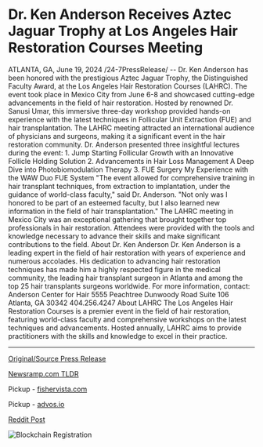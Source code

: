 # Dr. Ken Anderson Receives Aztec Jaguar Trophy at Los Angeles Hair Restoration Courses Meeting

ATLANTA, GA, June 19, 2024 /24-7PressRelease/ -- Dr. Ken Anderson has been honored with the prestigious Aztec Jaguar Trophy, the Distinguished Faculty Award, at the Los Angeles Hair Restoration Courses (LAHRC). The event took place in Mexico City from June 6-8 and showcased cutting-edge advancements in the field of hair restoration.  Hosted by renowned Dr. Sanusi Umar, this immersive three-day workshop provided hands-on experience with the latest techniques in Follicular Unit Extraction (FUE) and hair transplantation. The LAHRC meeting attracted an international audience of physicians and surgeons, making it a significant event in the hair restoration community.  Dr. Anderson presented three insightful lectures during the event:  1. Jump Starting Follicular Growth with an Innovative Follicle Holding Solution 2. Advancements in Hair Loss Management A Deep Dive into Photobiomodulation Therapy 3. FUE Surgery My Experience with the WAW Duo FUE System  "The event allowed for comprehensive training in hair transplant techniques, from extraction to implantation, under the guidance of world-class faculty," said Dr. Anderson. "Not only was I honored to be part of an esteemed faculty, but I also learned new information in the field of hair transplantation."  The LAHRC meeting in Mexico City was an exceptional gathering that brought together top professionals in hair restoration. Attendees were provided with the tools and knowledge necessary to advance their skills and make significant contributions to the field.  About Dr. Ken Anderson  Dr. Ken Anderson is a leading expert in the field of hair restoration with years of experience and numerous accolades. His dedication to advancing hair restoration techniques has made him a highly respected figure in the medical community, the leading hair transplant surgeon in Atlanta and among the top 25 hair transplants surgeons worldwide. For more information, contact:  Anderson Center for Hair 5555 Peachtree Dunwoody Road Suite 106 Atlanta, GA 30342 404.256.4247  About LAHRC  The Los Angeles Hair Restoration Courses is a premier event in the field of hair restoration, featuring world-class faculty and comprehensive workshops on the latest techniques and advancements. Hosted annually, LAHRC aims to provide practitioners with the skills and knowledge to excel in their practice. 

---

[Original/Source Press Release](https://www.24-7pressrelease.com/press-release/511800/dr-ken-anderson-receives-aztec-jaguar-trophy-at-los-angeles-hair-restoration-courses-meeting)
                    

[Newsramp.com TLDR](https://newsramp.com/curated-news/dr-ken-anderson-honored-with-distinguished-faculty-award-at-lahrc/49d9a8e30bf386bead33d273334376e9) 


Pickup - [fishervista.com](https://fishervista.com/en/dr-ken-anderson-awarded-aztec-jaguar-trophy-at-la-hair-restoration-courses-meeting/20244271)

Pickup - [advos.io](https://advos.io/en/dr-ken-anderson-honored-with-aztec-jaguar-trophy-at-la-hair-restoration-courses-meeting/20244271)
 



[Reddit Post](https://www.reddit.com/r/AwardsAndRecognition/comments/1dpawaa/dr_ken_anderson_honored_with_distinguished/) 



![Blockchain Registration](https://cdn.newsramp.app/24-7PressRelease/qrcode/246/19/takeqZHI.webp)